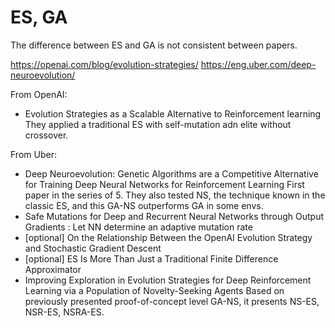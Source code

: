 # ES, GA

The difference between ES and GA is not consistent between papers.


https://openai.com/blog/evolution-strategies/
https://eng.uber.com/deep-neuroevolution/


From OpenAI:
- Evolution Strategies as a Scalable Alternative to Reinforcement learning
    They applied a traditional ES with self-mutation adn elite without crossover.

From Uber:


- Deep Neuroevolution: Genetic Algorithms are a Competitive Alternative for Training Deep Neural Networks for Reinforcement Learning
    First paper in the series of 5. They also tested NS, the technique known in the classic ES, and this GA-NS outperforms GA in some envs.
- Safe Mutations for Deep and Recurrent Neural Networks through Output Gradients
    : Let NN determine an adaptive mutation rate
- [optional] On the Relationship Between the OpenAI Evolution Strategy and Stochastic Gradient Descent
- [optional] ES Is More Than Just a Traditional Finite Difference Approximator
- Improving Exploration in Evolution Strategies for Deep Reinforcement Learning via a Population of Novelty-Seeking Agents
    Based on previously presented proof-of-concept level GA-NS, it presents NS-ES, NSR-ES, NSRA-ES.
